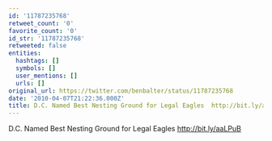```yaml
---
id: '11787235768'
retweet_count: '0'
favorite_count: '0'
id_str: '11787235768'
retweeted: false
entities:
  hashtags: []
  symbols: []
  user_mentions: []
  urls: []
original_url: https://twitter.com/benbalter/status/11787235768
date: '2010-04-07T21:22:36.000Z'
title: D.C. Named Best Nesting Ground for Legal Eagles  http://bit.ly/aaLPuB
---
```


D.C. Named Best Nesting Ground for Legal Eagles  http://bit.ly/aaLPuB